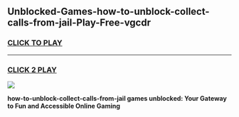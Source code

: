 
## Unblocked-Games-how-to-unblock-collect-calls-from-jail-Play-Free-vgcdr
<h3>
<a href="https://premium76.site?title=how-to-unblock-collect-calls-from-jail&ref=12A">CLICK TO PLAY</a></h3>
<hr>

<h3>
<a href="https://premium76.site?title=how-to-unblock-collect-calls-from-jail&ref=12A">CLICK 2 PLAY</a>
  
</h3>

<a href="https://premium76.site?title=how-to-unblock-collect-calls-from-jail&ref=12A"><img src="https://clearcache.store/games.png"></a>


**how-to-unblock-collect-calls-from-jail games unblocked: Your Gateway to Fun and Accessible Online Gaming**
